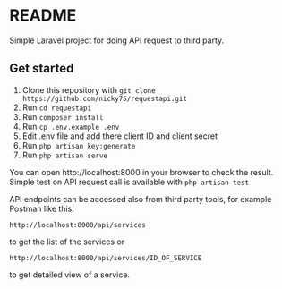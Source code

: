 # README

Simple Laravel project for doing API request to third party.

## Get started

1. Clone this repository with `git clone https://github.com/nicky75/requestapi.git`
2. Run `cd requestapi`
3. Run `composer install`
4. Run `cp .env.example .env`
5. Edit .env file and add there client ID and client secret
6. Run `php artisan key:generate`
7. Run `php artisan serve`

You can open http://localhost:8000 in your browser to check the result. Simple test on API request call is available with `php artisan test`

API endpoints can be accessed also from third party tools, for example Postman like this:

`http://localhost:8000/api/services`

to get the list of the services or 

`http://localhost:8000/api/services/ID_OF_SERVICE` 

to get detailed view of a service.